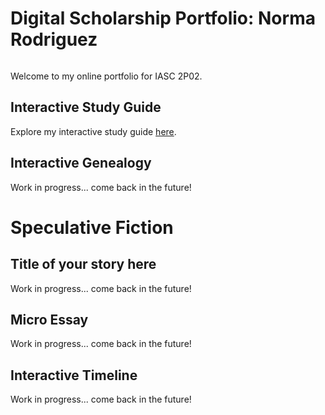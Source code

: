 # Digital Scholarship Portfolio: Norma Rodriguez

![]()

Welcome to my online portfolio for IASC 2P02.

## Interactive Study Guide

Explore my interactive study guide [here](2P02InteractiveStudyGuide.html).

## Interactive Genealogy

Work in progress... come back in the future!

# Speculative Fiction

## Title of your story here

Work in progress... come back in the future!

## Micro Essay

Work in progress... come back in the future!

## Interactive Timeline

Work in progress... come back in the future!
